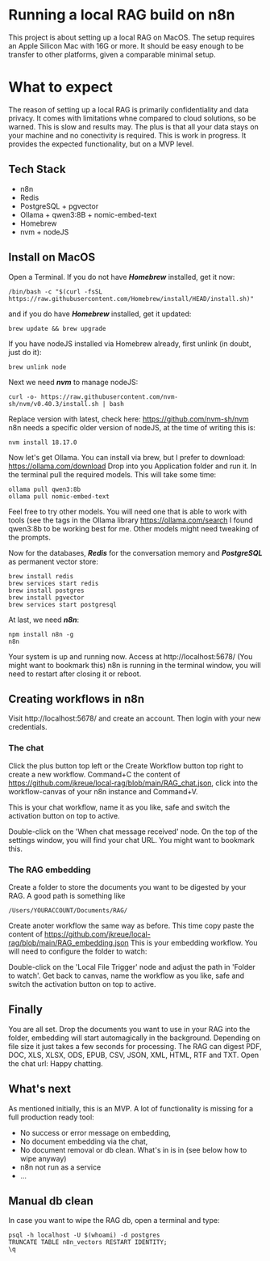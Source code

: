 # Running a local RAG build on n8n
This project is about setting up a local RAG on MacOS.
The setup requires an Apple Silicon Mac with 16G or more. It should be easy enough to be transfer to other platforms, given a comparable minimal setup. 

# What to expect
The reason of setting up a local RAG is primarily confidentiality and data privacy. It comes with limitations whne compared to cloud solutions, so be warned. This is slow and results may. The plus is that all your data stays on your machine and no conectivity is required.
This is work in progress. It provides the expected functionality, but on a MVP level.

## Tech Stack
* n8n
* Redis
* PostgreSQL + pgvector
* Ollama + qwen3:8B + nomic-embed-text
* Homebrew 
* nvm + nodeJS

## Install on MacOS
Open a Terminal.
If you do not have ***Homebrew*** installed, get it now:
    
    /bin/bash -c "$(curl -fsSL https://raw.githubusercontent.com/Homebrew/install/HEAD/install.sh)"

and if you do have ***Homebrew*** installed, get it updated:

    brew update && brew upgrade

If you have nodeJS installed via Homebrew already, first unlink (in doubt, just do it):

    brew unlink node

Next we need ***nvm*** to manage nodeJS:

    curl -o- https://raw.githubusercontent.com/nvm-sh/nvm/v0.40.3/install.sh | bash

Replace version with latest, check here: https://github.com/nvm-sh/nvm
n8n needs a specific older version of nodeJS, at the time of writing this is:

    nvm install 18.17.0

Now let's get Ollama. You can install via brew, but I prefer to download: https://ollama.com/download
Drop into you Application folder and run it. In the terminal pull the required models. This will take some time:

    ollama pull qwen3:8b
    ollama pull nomic-embed-text

Feel free to try other models. You will need one that is able to work with tools (see the tags in the Ollama library https://ollama.com/search
I found qwen3:8b to be working best for me. Other models might need tweaking of the prompts.

Now for the databases, ***Redis*** for the conversation memory and ***PostgreSQL*** as permanent vector store:

    brew install redis
    brew services start redis
    brew install postgres
    brew install pgvector
    brew services start postgresql

At last, we need ***n8n***:

    npm install n8n -g
    n8n

Your system is up and running now. Access at http://localhost:5678/  (You might want to bookmark this)
n8n is running in the terminal window, you will need to restart after closing it or reboot.

## Creating workflows in n8n
Visit http://localhost:5678/ and create an account. Then login with your new credentials.

### The chat
Click the plus button top left or the Create Workflow button top right to create a new workflow. 
Command+C the content of https://github.com/jkreue/local-rag/blob/main/RAG_chat.json, click into the workflow-canvas of your n8n instance and Command+V. 

This is your chat workflow, name it as you like, safe and switch the activation button on top to active.

Double-click on the 'When chat message received' node. On the top of the settings window, you will find your chat URL. You might want to bookmark this.

### The RAG embedding
Create a folder to store the documents you want to be digested by your RAG. A good path is something like 
    
    /Users/YOURACCOUNT/Documents/RAG/
    
Create anoter workflow the same way as before. This time copy paste the content of https://github.com/jkreue/local-rag/blob/main/RAG_embedding.json
This is your embedding workflow. You will need to configure the folder to watch:

Double-click on the 'Local File Trigger' node and adjust the path in 'Folder to watch'. Get back to canvas, name the workflow as you like, safe and switch the activation button on top to active.

## Finally
You are all set. Drop the documents you want to use in your RAG into the folder, embedding will start automagically in the background. Depending on file size it just takes a few seconds for processing. The RAG can digest PDF, DOC, XLS, XLSX, ODS, EPUB, CSV, JSON, XML, HTML, RTF and TXT. 
Open the chat url: Happy chatting.

## What's next
As mentioned initially, this is an MVP.
A lot of functionality is missing for a full production ready tool:
- No success or error message on embedding,
- No document embedding via the chat,
- No document removal or db clean. What's in is in (see below how to wipe anyway)
- n8n not run as a service
- ...

## Manual db clean
In case you want to wipe the RAG db, open a terminal and type:

    psql -h localhost -U $(whoami) -d postgres
    TRUNCATE TABLE n8n_vectors RESTART IDENTITY;
    \q


    



    
    


